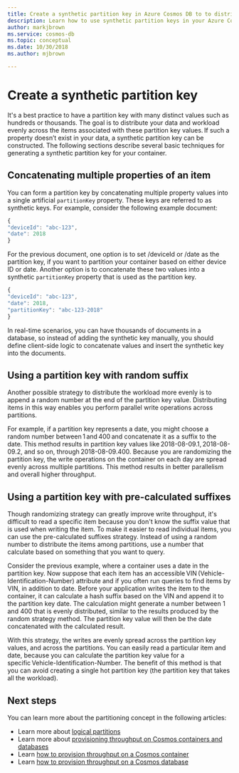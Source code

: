 ```yaml
---
title: Create a synthetic partition key in Azure Cosmos DB to to distribute your data and workload evenly.
description: Learn how to use synthetic partition keys in your Azure Cosmos DB containers
author: markjbrown
ms.service: cosmos-db
ms.topic: conceptual
ms.date: 10/30/2018
ms.author: mjbrown

---
```


# Create a synthetic partition key

It's a best practice to have a partition key with many distinct values such as hundreds or thousands. The goal is to distribute your data and workload evenly across the items associated with these partition key values. If such a property doesn’t exist in your data, a synthetic partition key can be constructed. The following sections describe several basic techniques for generating a synthetic partition key for your container.

## Concatenating multiple properties of an item

You can form a partition key by concatenating multiple property values into a single artificial `partitionKey` property. These keys are referred to as synthetic keys. For example, consider the following example document:

```JavaScript
{
"deviceId": "abc-123",
"date": 2018
}
```

For the previous document, one option is to set /deviceId or /date as the partition key, if you want to partition your container based on either device ID or date. Another option is to concatenate these two values into a synthetic `partitionKey` property that is used as the partition key.

```JavaScript
{
"deviceId": "abc-123",
"date": 2018,
"partitionKey": "abc-123-2018"
}
```

In real-time scenarios, you can have thousands of documents in a database, so instead of adding the synthetic key manually, you should define client-side logic to concatenate values and insert the synthetic key into the documents.

## Using a partition key with random suffix

Another possible strategy to distribute the workload more evenly is to append a random number at the end of the partition key value. Distributing items in this way enables you perform parallel write operations across partitions.

For example, if a partition key represents a date, you might choose a random number between 1 and 400 and concatenate it as a suffix to the date. This method results in partition key values like 2018-08-09.1, 2018-08-09.2, and so on, through 2018-08-09.400. Because you are randomizing the partition key, the write operations on the container on each day are spread evenly across multiple partitions. This method results in better parallelism and overall higher throughput.

## Using a partition key with pre-calculated suffixes 

Though randomizing strategy can greatly improve write throughput, it's difficult to read a specific item because you don't know the suffix value that is used when writing the item. To make it easier to read individual items, you can use the pre-calculated suffixes strategy. Instead of using a random number to distribute the items among partitions, use a number that calculate based on something that you want to query.

Consider the previous example, where a container uses a date in the partition key. Now suppose that each item has an accessible VIN (Vehicle-Identification-Number) attribute and if you often run queries to find items by VIN, in addition to date. Before your application writes the item to the container, it can calculate a hash suffix based on the VIN and append it to the partition key date. The calculation might generate a number between 1 and 400 that is evenly distributed, similar to the results produced by the random strategy method. The partition key value will then be the date concatenated with the calculated result.

With this strategy, the writes are evenly spread across the partition key values, and across the partitions. You can easily read a particular item and date, because you can calculate the partition key value for a specific Vehicle-Identification-Number. The benefit of this method is that you can avoid creating a single hot partition key (the partition key that takes all the workload). 

## Next steps

You can learn more about the partitioning concept in the following articles:

* Learn more about [logical partitions](partition-data.md)
* Learn more about [provisioning throughput on Cosmos containers and databases](set-throughput.md)
* Learn [how to provision throughput on a Cosmos container](how-to-provision-container-throughput.md)
* Learn [how to provision throughput on a Cosmos database](how-to-provision-database-throughput.md)
